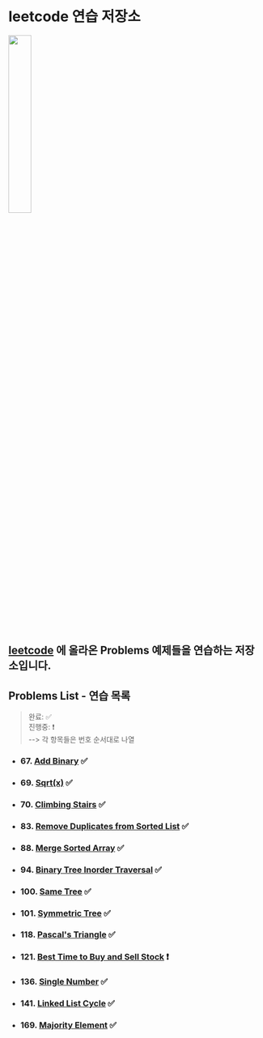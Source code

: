 # leetcode 연습 저장소

<img src="https://user-images.githubusercontent.com/99525990/157272133-38648eef-5a8e-4431-b0df-a78e16c07a28.png" width=30% />

## <a href="https://leetcode.com/problemset/all/" target="_blank">leetcode</a> 에 올라온 Problems 예제들을 연습하는 저장소입니다.

## Problems List - 연습 목록

> 완료: ✅<br>
> 진행중: ❗️<br>
> --> 각 항목들은 번호 순서대로 나열

- ### 67. <a href="https://leetcode.com/problems/add-binary/" target="_blank">Add Binary</a> ✅
- ### 69. <a href="https://leetcode.com/problems/sqrtx/" target="_blank">Sqrt(x)</a> ✅
- ### 70. <a href="https://leetcode.com/problems/climbing-stairs/" target="_blank">Climbing Stairs</a> ✅
- ### 83. <a href="https://leetcode.com/problems/remove-duplicates-from-sorted-list/" target="_blank">Remove Duplicates from Sorted List</a> ✅
- ### 88. <a href="https://leetcode.com/problems/merge-sorted-array/" target="_blank">Merge Sorted Array</a> ✅
- ### 94. <a href="https://leetcode.com/problems/binary-tree-inorder-traversal/" target="_blank">Binary Tree Inorder Traversal</a> ✅
- ### 100. <a href="https://leetcode.com/problems/same-tree/" target="_blank">Same Tree</a> ✅
- ### 101. <a href="https://leetcode.com/problems/symmetric-tree/" target="_blank">Symmetric Tree</a> ✅
- ### 118. <a href="https://leetcode.com/problems/pascals-triangle/" target="_blank">Pascal's Triangle</a> ✅
- ### 121. <a href="https://leetcode.com/problems/best-time-to-buy-and-sell-stock/" target="_blank">Best Time to Buy and Sell Stock</a> ❗️
- ### 136. <a href="https://leetcode.com/problems/single-number/" target="_blank">Single Number</a> ✅
- ### 141. <a href="https://leetcode.com/problems/linked-list-cycle/" target="_blank">Linked List Cycle</a> ✅
- ### 169. <a href="https://leetcode.com/problems/majority-element/" target="_blank">Majority Element</a> ✅
